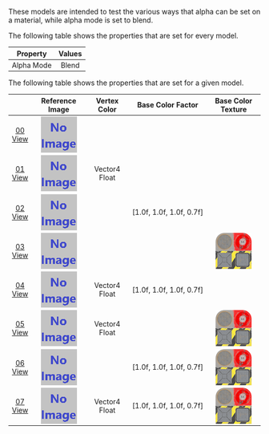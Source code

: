 These models are intended to test the various ways that alpha can be set on a material, while alpha mode is set to blend.  

The following table shows the properties that are set for every model.  

| Property | **Values** |
| :---: | :---: |
| Alpha Mode | Blend |


The following table shows the properties that are set for a given model.  

|   | Reference Image | Vertex Color | Base Color Factor | Base Color Texture |
| :---: | :---: | :---: | :---: | :---: |
| [00](Material_AlphaBlend_00.gltf)<br>[View](https://bghgary.github.io/glTF-Asset-Generator/Preview/BabylonJS/?fileName=Material_AlphaBlend_00.gltf) | [<img src="Thumbnails/Material_AlphaBlend_00.png" align="middle">](ReferenceImages/Material_AlphaBlend_00.png) |   |   |   |
| [01](Material_AlphaBlend_01.gltf)<br>[View](https://bghgary.github.io/glTF-Asset-Generator/Preview/BabylonJS/?fileName=Material_AlphaBlend_01.gltf) | [<img src="Thumbnails/Material_AlphaBlend_01.png" align="middle">](ReferenceImages/Material_AlphaBlend_01.png) | Vector4 Float |   |   |
| [02](Material_AlphaBlend_02.gltf)<br>[View](https://bghgary.github.io/glTF-Asset-Generator/Preview/BabylonJS/?fileName=Material_AlphaBlend_02.gltf) | [<img src="Thumbnails/Material_AlphaBlend_02.png" align="middle">](ReferenceImages/Material_AlphaBlend_02.png) |   | [1.0f,&nbsp;1.0f,&nbsp;1.0f,&nbsp;0.7f] |   |
| [03](Material_AlphaBlend_03.gltf)<br>[View](https://bghgary.github.io/glTF-Asset-Generator/Preview/BabylonJS/?fileName=Material_AlphaBlend_03.gltf) | [<img src="Thumbnails/Material_AlphaBlend_03.png" align="middle">](ReferenceImages/Material_AlphaBlend_03.png) |   |   | <img src="Thumbnails/BaseColor_Plane.png" align="middle"> |
| [04](Material_AlphaBlend_04.gltf)<br>[View](https://bghgary.github.io/glTF-Asset-Generator/Preview/BabylonJS/?fileName=Material_AlphaBlend_04.gltf) | [<img src="Thumbnails/Material_AlphaBlend_04.png" align="middle">](ReferenceImages/Material_AlphaBlend_04.png) | Vector4 Float | [1.0f,&nbsp;1.0f,&nbsp;1.0f,&nbsp;0.7f] |   |
| [05](Material_AlphaBlend_05.gltf)<br>[View](https://bghgary.github.io/glTF-Asset-Generator/Preview/BabylonJS/?fileName=Material_AlphaBlend_05.gltf) | [<img src="Thumbnails/Material_AlphaBlend_05.png" align="middle">](ReferenceImages/Material_AlphaBlend_05.png) | Vector4 Float |   | <img src="Thumbnails/BaseColor_Plane.png" align="middle"> |
| [06](Material_AlphaBlend_06.gltf)<br>[View](https://bghgary.github.io/glTF-Asset-Generator/Preview/BabylonJS/?fileName=Material_AlphaBlend_06.gltf) | [<img src="Thumbnails/Material_AlphaBlend_06.png" align="middle">](ReferenceImages/Material_AlphaBlend_06.png) |   | [1.0f,&nbsp;1.0f,&nbsp;1.0f,&nbsp;0.7f] | <img src="Thumbnails/BaseColor_Plane.png" align="middle"> |
| [07](Material_AlphaBlend_07.gltf)<br>[View](https://bghgary.github.io/glTF-Asset-Generator/Preview/BabylonJS/?fileName=Material_AlphaBlend_07.gltf) | [<img src="Thumbnails/Material_AlphaBlend_07.png" align="middle">](ReferenceImages/Material_AlphaBlend_07.png) | Vector4 Float | [1.0f,&nbsp;1.0f,&nbsp;1.0f,&nbsp;0.7f] | <img src="Thumbnails/BaseColor_Plane.png" align="middle"> |
 
